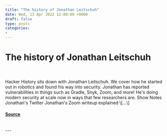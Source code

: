 ```yaml
---
title: "The history of Jonathan Leitschuh"
date: Wed, 13 Apr 2022 12:00:00 +0000
draft: false
type: posts
categories: 
- 
---
```

# The history of Jonathan Leitschuh

<br/>

<br/>
Hacker History sits down with Jonathan Leitschuh. We cover how he started out in robotics and found his way into security. Jonathan has reported vulnerabilities in things such as Gradle, Snyk, Zoom, and more! He's doing modern security at scale now in ways that few researchers are. Show Notes Jonathan's Twitter Jonathan's Zoom writeup explained \[…\]

#### [Source](https://hackerhistory.com/podcast/the-history-of-jonathan-leitschuh/)

<br/>
---
